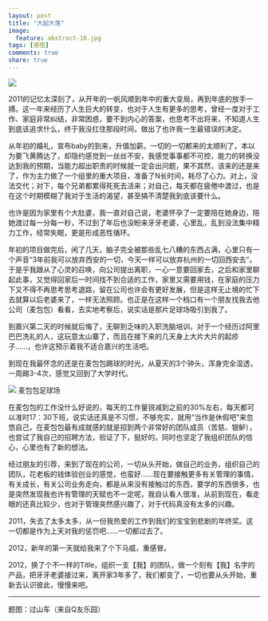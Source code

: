 ```yaml
---
layout: post
title: "大起大落"
image:
  feature: abstract-10.jpg
tags: [感悟]
comments: true
share: true
---
```


![](http://pic.yupoo.com/peigen123_v/EonfHT9d/Nr3iR.jpg)


2011的记忆太深刻了，从开年的一帆风顺到年中的重大变局，再到年底的放手一搏。这一年来经历了人生巨大的转变，也对于人生有更多的思考，曾经一度对于工作、家庭非常纠结，非常困惑，要不到内心的答案，也思考不出将来，不知道人生到底该追求什么，终于我没扛住那段时间，做出了也许我一生最错误的决定。

从年初的婚礼，宣布baby的到来，升值加薪。一切的一切都来的太顺利了，本以为要飞黄腾达了，却隐约感觉到一丝丝不安，我感觉事事都不可控，能力的转换没达到我的预期，当能力超出职责的时候就一定会出问题，果不其然，该来的还是来了，作为主力做了一个组里的重大项目，准备了N长时间，耗尽了心力。对上，没法交代；对下，每个兄弟都累得死死去活来；对自己，每天都在疲倦中渡过，也是在这个时期模糊了我对于生活的渴望，甚至搞不清楚我到底该要什么。

也许是因为家里有个大肚婆，我一直对自己说，老婆怀孕了一定要陪在她身边，陪她渡过每一分每一秒，不过到了年后也没盼来牙牙老婆，心里乱，乱到没法集中精力工作，经常失眠，更是形成恶性循环。

年初的项目做完后，闲了几天，脑子完全被那些乱七八糟的东西占满，心里只有一个声音“3年前我可以放弃西安的一切，今天一样可以放弃杭州的一切回西安去”。于是乎我跟从了心灵的召唤，向公司提出离职，一心一意要回家去，之后和家里聊起此事，又觉得回家后一时间找不到合适的工作，家里又需要用钱，在家庭的压力下又不得不再思考思考退路，留在公司也许会有更好发展，但是这样无止境的忙下去就算以后老婆来了，一样无法照顾。也正是在这样一个档口有一个朋友找我去他公司（麦包包）看看，去实地考察后，说实话是那片足球场吸引到我了。

到嘉兴第二天的时候就后悔了，无聊到乏味的入职洗脑培训，对于一个经历过阿里巴巴洗礼的人，这玩意太山寨了，而且在接下来的几天身上大片大片的起疹子……，也许这预示着我不适合嘉兴的生活吧。

到现在我最怀念的还是在麦包包踢球的时光，从夏天的3个钟头，浑身完全湿透，一周踢3-4次，感觉又回到了大学时代。

![](http://pic.yupoo.com/peigen123/BEoQDFAd/medish.jpg)
麦包包足球场

在麦包包的工作没什么好说的，每天的工作量锐减到之前的30%左右，每天都可以准时17：30下班，说实话还真是不习惯，不够充实，就用“当作是休假吧”来忽悠自己，在麦包包最有成就感的就是招到两个非常好的团队成员（苦慈、银鲈），也尝试了我自己的招聘方法，验证了下，挺好的。同时也坚定了我组织团队的信心，心里也有了新的想法。

经过朋友的引荐，来到了现在的公司，一切从头开始，做自己的业务，组织自己的团队，花老板的钱体验创业的感觉，也蛮好……现在要接触更多有关管理的事情，有关成长，有关公司业务走向，都是从来没有接触过的东西，要学的东西很多，也是突然发现我也许有管理的天赋也不一定呢，我自认看人很准，从前到现在，看走眼的还真比较少，也对于管理突然感兴趣了，对于代码真没有太多的兴趣。

2011，失去了太多太多，从一份我热爱的工作到我们的宝宝到悲剧的年终奖。这一切都是作为上天对我的惩罚吧……一切都过去了。

2012，新年的第一天就给我来了个下马威，重感冒。

2012，换了个不一样的Title，组织一支【我】的团队，做一个刻有【我】名字的产品，把牙牙老婆接过来，离开家3年多了，我们都变了，一切也要从头开始，重新去认识彼此，慢慢来吧。


---
题图：过山车（来自Q友乐园）